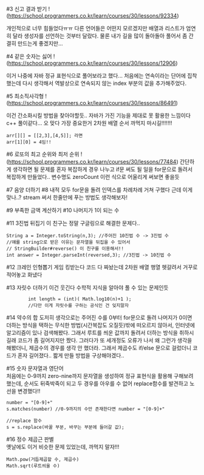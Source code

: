 #3 신고 결과 받기
!(https://school.programmers.co.kr/learn/courses/30/lessons/92334)

개인적으로 너무 힘들었다ㅠㅠ
다른 언어들은 어떤지 모르겠지만 배열과 리스트가 엄연히 달라 생성자를 선언하는 것부터 달랐다.
물론 내가 길을 많이 돌아돌아 풀어서 좀 간결히 만드는게 좋겠지만...

#4 같은 숫자는 싫어
!(https://school.programmers.co.kr/learn/courses/30/lessons/12906)

이거 나중에 자바 정규 표현식으로 풀어보라고 했다... 
처음에는 연속이라는 단어에 집착했는데 다시 생각해서 역발상으로 연속되지 않는 index 부분의 값을 추가해주었다. 

#5 최소직사각형
!(https://school.programmers.co.kr/learn/courses/30/lessons/86491)

이건 간소화시킬 방법을 찾아야할듯.. 자바가 가진 기능을 제대로 못 활용한 느낌이다
c++ 풀이같다...
오 맞다 가장 중요한거 2차원 배열 순서 까먹지 마시길!!!!!!!
``` (java)
arr[][] = [[2,3],[4,5]]; 라면
arr[1][0] = 4임!!
```

#6 로또의 최고 순위와 최저 순위
!(https://school.programmers.co.kr/learn/courses/30/lessons/77484)
간단하게 생각하면 될 문제를 혼자 복잡하게 경우 나누고 if문 써도 될 일을 for문으로 돌려서 복잡하게 만들었다..
변수명도 zeroCount 이런 식으로 어울리게 써보면 좋을듯

#7 음양 더하기 
#8 내적
모두 for문을 돌려 인덱스를 차례차례 거쳐 구했다 근데 이게 맞나..?
stream 써서 한줄만에 푸는 방법도 생각해보자!

#9 부족한 금액 계산하기
#10 나머지가 1이 되는 수 

#11 3진법 뒤집기
이 친구는 정말 구글링으로 해결한 문제다..
```(java)
String a = Integer.toString(n,3); //주어진 10진법 수 -> 3진법 수
//얘를 string으로 받은 이유는 문자열을 뒤집을 수 있어서
// StringBuilder#reverse() 이 친구를 이용해서!!
int answer = Integer.parseInt(reversed,3); //3진법 -> 10진법 수
```

#12 크레인 인형뽑기 게임
킹받는다 코드 다 짜놨는데 2차원 배열 행열 헷갈려서 거꾸로 적어놓고 화냈다

#13 자릿수 더하기
이건 웃긴다 수학적 지식을 알아야 풀 수 있는 문제인듯
```(java)
        int length = (int)( Math.log10(n)+1 );
        //다만 이게 자릿수를 구하는 공식인 건 잊지말자
```

#14 약수의 합
도저히 생각으로는 주어진 수를 0부터 for문으로 돌려 나머지가 0이면 더하는 방식을 택하는 무식한 방법(시간복잡도 오질듯)밖에 떠오르지 않아서, 인터넷에 알고리즘이 있나 검색해봤다. 그래서 루트를 씌운 값까지 돌려서 더하는 방식을 취하시길래 코드가 좀 길어지지만 짰다.
그러다가 또 세개정도 오류가 나서 왜 그런가 생각을 해봤더니, 제곱수의 경우를 생각 안 했더라. 그래서 제곱수도 if/else 문으로 걸렀더니 코드가 혼자 길어졌다.. 짧게 만들 방법을 구상해야겠다..

#15 숫자 문자열과 영단어
<br>
처음에는 0-9까지 zero-nine까지 문자열을 생성하여 정규 표현식을 활용해 구해보려 했는데, 순서도 뒤죽박죽이 되고 두 경우를 아우를 수 없어 replace함수를 발견하고 노선을 변경했다!! 
```(java)
number = "[0-9]+"
s.matches(number) //0-9까지의 수만 존재한다면 number = "[0-9]+"

//replace 함수
s = s.replace(바꿀 부분, 바꾸는 부분에 들어갈 값);
```

#16 정수 제곱근 판별
<br>
옛날에도 이거 비슷한 문제 있었는데, 까먹지 말자!!!
```(java)
Math.pow(거듭제곱할 수, 제곱수)
Math.sqrt(루트씌울 수)
```